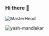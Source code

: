 ### Hi there 👋

![MasterHead](https://images.unsplash.com/photo-1484417894907-623942c8ee29?ixlib=rb-4.0.3&ixid=MnwxMjA3fDB8MHxwaG90by1wYWdlfHx8fGVufDB8fHx8&auto=format&fit=crop&w=1632&q=80)

<p><img align="center" src="https://streak-stats.demolab.com?user=lokesh-5050" alt="yash-mandlekar" /></p>


